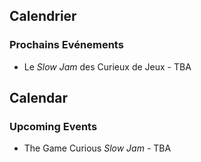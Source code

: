 <div class="col-lg-5 text-left" style="margin-top: 25px;" markdown="1">

## Calendrier

### Prochains Evénements

-   Le *Slow Jam* des Curieux de Jeux - TBA

## Calendar

### Upcoming Events

- The Game Curious *Slow Jam* - TBA  

</div>
